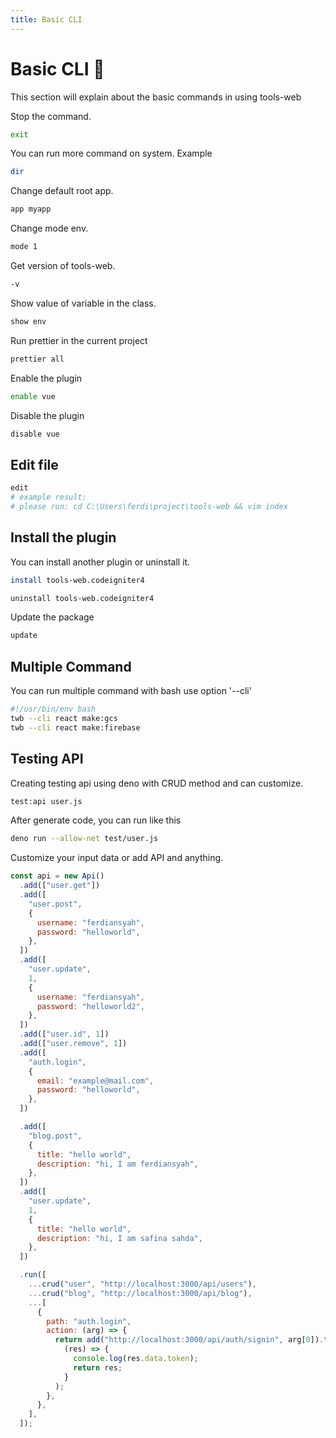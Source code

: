 ```yaml
---
title: Basic CLI
---
```


# Basic CLI :robot:

This section will explain about the basic commands in using tools-web

Stop the command.

```bash
exit
```

You can run more command on system. Example

```bash
dir
```

Change default root app.

```bash
app myapp
```

Change mode env.

```bash
mode 1
```

Get version of tools-web.

```bash
-v
```

Show value of variable in the class.

```bash
show env
```

Run prettier in the current project

```bash
prettier all
```

Enable the plugin

```bash
enable vue
```

Disable the plugin

```bash
disable vue
```

## Edit file

```bash
edit
# example result:
# please run: cd C:\Users\ferdi\project\tools-web && vim index
```

## Install the plugin

You can install another plugin or uninstall it.

```bash
install tools-web.codeigniter4
```

```bash
uninstall tools-web.codeigniter4
```

Update the package

```bash
update
```

## Multiple Command

You can run multiple command with bash use option '--cli'

```bash
#!/usr/bin/env bash
twb --cli react make:gcs
twb --cli react make:firebase
```

## Testing API

Creating testing api using deno with CRUD method and can customize.

```bash
test:api user.js
```

After generate code, you can run like this

```bash
deno run --allow-net test/user.js
```

Customize your input data or add API and anything.

```javascript {13-25,29-40}
const api = new Api()
  .add(["user.get"])
  .add([
    "user.post",
    {
      username: "ferdiansyah",
      password: "helloworld",
    },
  ])
  .add([
    "user.update",
    1,
    {
      username: "ferdiansyah",
      password: "helloworld2",
    },
  ])
  .add(["user.id", 1])
  .add(["user.remove", 1])
  .add([
    "auth.login",
    {
      email: "example@mail.com",
      password: "helloworld",
    },
  ])

  .add([
    "blog.post",
    {
      title: "hello world",
      description: "hi, I am ferdiansyah",
    },
  ])
  .add([
    "user.update",
    1,
    {
      title: "hello world",
      description: "hi, I am safina sahda",
    },
  ])

  .run([
    ...crud("user", "http://localhost:3000/api/users"),
    ...crud("blog", "http://localhost:3000/api/blog"),
    ...[
      {
        path: "auth.login",
        action: (arg) => {
          return add("http://localhost:3000/api/auth/signin", arg[0]).then(
            (res) => {
              console.log(res.data.token);
              return res;
            }
          );
        },
      },
    ],
  ]);
```

